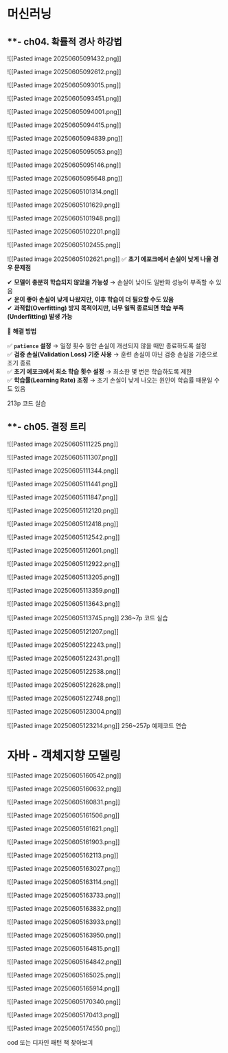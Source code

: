 
# 머신러닝

## **- ch04. 확률적 경사 하강법

![[Pasted image 20250605091432.png]]

![[Pasted image 20250605092612.png]]

![[Pasted image 20250605093015.png]]

![[Pasted image 20250605093451.png]]

![[Pasted image 20250605094001.png]]

![[Pasted image 20250605094415.png]]

![[Pasted image 20250605094839.png]]

![[Pasted image 20250605095053.png]]

![[Pasted image 20250605095146.png]]

![[Pasted image 20250605095648.png]]

![[Pasted image 20250605101314.png]]

![[Pasted image 20250605101629.png]]

![[Pasted image 20250605101948.png]]

![[Pasted image 20250605102201.png]]

![[Pasted image 20250605102455.png]]

![[Pasted image 20250605102621.png]]
✅ **초기 에포크에서 손실이 낮게 나올 경우 문제점**

✔ **모델이 충분히 학습되지 않았을 가능성** → 손실이 낮아도 일반화 성능이 부족할 수 있음  
✔ **운이 좋아 손실이 낮게 나왔지만, 이후 학습이 더 필요할 수도 있음**  
✔ **과적합(Overfitting) 방지 목적이지만, 너무 일찍 종료되면 학습 부족(Underfitting) 발생 가능**

🔹 **해결 방법**

✅ **`patience` 설정** → 일정 횟수 동안 손실이 개선되지 않을 때만 종료하도록 설정  
✅ **검증 손실(Validation Loss) 기준 사용** → 훈련 손실이 아닌 검증 손실을 기준으로 조기 종료  
✅ **초기 에포크에서 최소 학습 횟수 설정** → 최소한 몇 번은 학습하도록 제한  
✅ **학습률(Learning Rate) 조정** → 초기 손실이 낮게 나오는 원인이 학습률 때문일 수도 있음


213p 코드 실습

## **- ch05. 결정 트리

![[Pasted image 20250605111225.png]]

![[Pasted image 20250605111307.png]]

![[Pasted image 20250605111344.png]]

![[Pasted image 20250605111441.png]]

![[Pasted image 20250605111847.png]]

![[Pasted image 20250605112120.png]]

![[Pasted image 20250605112418.png]]

![[Pasted image 20250605112542.png]]

![[Pasted image 20250605112601.png]]

![[Pasted image 20250605112922.png]]

![[Pasted image 20250605113205.png]]

![[Pasted image 20250605113359.png]]

![[Pasted image 20250605113643.png]]

![[Pasted image 20250605113745.png]]
236~7p 코드 실습



![[Pasted image 20250605121207.png]]

![[Pasted image 20250605122243.png]]

![[Pasted image 20250605122431.png]]

![[Pasted image 20250605122538.png]]

![[Pasted image 20250605122628.png]]

![[Pasted image 20250605122748.png]]

![[Pasted image 20250605123004.png]]

![[Pasted image 20250605123214.png]]
256~257p 예제코드 연습




# 자바 - 객체지향 모델링

![[Pasted image 20250605160542.png]]

![[Pasted image 20250605160632.png]]

![[Pasted image 20250605160831.png]]

![[Pasted image 20250605161506.png]]

![[Pasted image 20250605161621.png]]

![[Pasted image 20250605161903.png]]

![[Pasted image 20250605162113.png]]

![[Pasted image 20250605163027.png]]

![[Pasted image 20250605163114.png]]

![[Pasted image 20250605163733.png]]

![[Pasted image 20250605163832.png]]

![[Pasted image 20250605163933.png]]

![[Pasted image 20250605163950.png]]

![[Pasted image 20250605164815.png]]

![[Pasted image 20250605164842.png]]

![[Pasted image 20250605165025.png]]

![[Pasted image 20250605165914.png]]

![[Pasted image 20250605170340.png]]

![[Pasted image 20250605170413.png]]

![[Pasted image 20250605174550.png]]

ood 또는 디자인 패턴 책 찾아보긔

